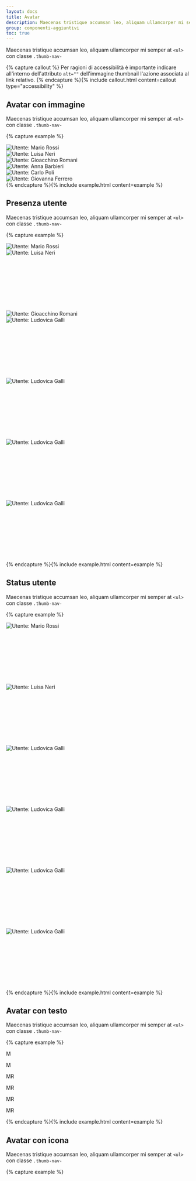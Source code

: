 ```yaml
---
layout: docs
title: Avatar
description: Maecenas tristique accumsan leo, aliquam ullamcorper mi semper at
group: componenti-aggiuntivi
toc: true
---
```


<style>
  /* Style override for Documentation purposes */

</style>

Maecenas tristique accumsan leo, aliquam ullamcorper mi semper at `<ul>` con classe `.thumb-nav-`

{% capture callout %}
Per ragioni di accessibilità è importante indicare all'interno dell'attributo `alt=""` dell'immagine thumbnail l'azione associata al link relativo.
{% endcapture %}{% include callout.html content=callout type="accessibility" %}

## Avatar con immagine

Maecenas tristique accumsan leo, aliquam ullamcorper mi semper at `<ul>` con classe `.thumb-nav-`

{% capture example %}
<div class="d-flex align-items-center justify-content-around flex-wrap flex-sm-nowrap">
	<div class="avatar size-xs">
		<img src="https://randomuser.me/api/portraits/men/46.jpg" alt="Utente: Mario Rossi">
	</div>
	<div class="avatar size-sm">
		<img src="https://randomuser.me/api/portraits/women/44.jpg" alt="Utente: Luisa Neri">
	</div>
	<div class="avatar">
		<img src="https://randomuser.me/api/portraits/men/43.jpg" alt="Utente: Gioacchino Romani">
	</div>
	<div class="avatar size-lg">
		<img src="https://randomuser.me/api/portraits/women/41.jpg" alt="Utente: Anna Barbieri">
	</div>
	<div class="avatar size-xl">
		<img src="https://randomuser.me/api/portraits/men/33.jpg" alt="Utente: Carlo Poli">
	</div>
	<div class="avatar size-xxl">
		<img src="https://randomuser.me/api/portraits/women/24.jpg" alt="Utente: Giovanna Ferrero">
	</div>
</div>
{% endcapture %}{% include example.html content=example %}

## Presenza utente

Maecenas tristique accumsan leo, aliquam ullamcorper mi semper at `<ul>` con classe `.thumb-nav-`

{% capture example %}
<div class="d-flex align-items-center justify-content-around flex-wrap flex-sm-nowrap mb-5">
	<div class="avatar-wrapper">
		<div class="avatar size-xl">
			<img src="https://randomuser.me/api/portraits/men/43.jpg" alt="Utente: Mario Rossi">
			<div class="avatar-presence active"></div>
		</div>
	</div>
	<div class="avatar-wrapper">
		<div class="avatar size-xl">
			<img src="https://randomuser.me/api/portraits/women/41.jpg" alt="Utente: Luisa Neri">
			<div class="avatar-presence busy">
				<svg class="icon"><use xlink:href="/dist/svg/sprite.svg#it-minus"></use></svg>
			</div>
		</div>
	</div>
	<div class="avatar-wrapper">
		<div class="avatar size-xl">
			<img src="https://randomuser.me/api/portraits/men/33.jpg" alt="Utente: Gioacchino Romani">
			<div class="avatar-presence hidden"></div>
		</div>
	</div>
</div>
<div class="d-flex align-items-center justify-content-around flex-wrap flex-sm-nowrap">
	<div class="avatar-wrapper">
		<div class="avatar size-md">
			<img src="https://randomuser.me/api/portraits/women/32.jpg" alt="Utente: Ludovica Galli">
			<div class="avatar-presence busy">
				<svg class="icon"><use xlink:href="/dist/svg/sprite.svg#it-minus"></use></svg>
			</div>
		</div>
	</div>
	<div class="avatar-wrapper">
		<div class="avatar size-lg">
			<img src="https://randomuser.me/api/portraits/women/32.jpg" alt="Utente: Ludovica Galli">
			<div class="avatar-presence busy">
				<svg class="icon"><use xlink:href="/dist/svg/sprite.svg#it-minus"></use></svg>
			</div>
		</div>
	</div>
	<div class="avatar-wrapper">
		<div class="avatar size-xl">
			<img src="https://randomuser.me/api/portraits/women/32.jpg" alt="Utente: Ludovica Galli">
			<div class="avatar-presence busy">
				<svg class="icon"><use xlink:href="/dist/svg/sprite.svg#it-minus"></use></svg>
			</div>
		</div>
	</div>
	<div class="avatar-wrapper">
		<div class="avatar size-xxl">
			<img src="https://randomuser.me/api/portraits/women/32.jpg" alt="Utente: Ludovica Galli">
			<div class="avatar-presence busy">
				<svg class="icon"><use xlink:href="/dist/svg/sprite.svg#it-minus"></use></svg>
			</div>
		</div>
	</div>
</div>
{% endcapture %}{% include example.html content=example %}

## Status utente

Maecenas tristique accumsan leo, aliquam ullamcorper mi semper at `<ul>` con classe `.thumb-nav-`

{% capture example %}
<div class="d-flex align-items-center justify-content-around flex-wrap flex-sm-nowrap mb-5">
	<div class="avatar-wrapper">
		<div class="avatar size-xl">
			<img src="https://randomuser.me/api/portraits/men/43.jpg" alt="Utente: Mario Rossi">
			<div class="avatar-status approved">
				<svg class="icon"><use xlink:href="/dist/svg/sprite.svg#it-check"></use></svg>
			</div>
		</div>
	</div>
	<div class="avatar-wrapper">
		<div class="avatar size-xl">
			<img src="https://randomuser.me/api/portraits/women/41.jpg" alt="Utente: Luisa Neri">
			<div class="avatar-status declined">
				<svg class="icon"><use xlink:href="/dist/svg/sprite.svg#it-close"></use></svg>
			</div>
		</div>
	</div>
</div>
<div class="d-flex align-items-center justify-content-around flex-wrap flex-sm-nowrap">
	<div class="avatar-wrapper">
		<div class="avatar size-md">
			<img src="https://randomuser.me/api/portraits/women/32.jpg" alt="Utente: Ludovica Galli">
			<div class="avatar-status approved">
				<svg class="icon"><use xlink:href="/dist/svg/sprite.svg#it-check"></use></svg>
			</div>
		</div>
	</div>
	<div class="avatar-wrapper">
		<div class="avatar size-lg">
			<img src="https://randomuser.me/api/portraits/women/32.jpg" alt="Utente: Ludovica Galli">
			<div class="avatar-status declined">
				<svg class="icon"><use xlink:href="/dist/svg/sprite.svg#it-close"></use></svg>
			</div>
		</div>
	</div>
	<div class="avatar-wrapper">
		<div class="avatar size-xl">
			<img src="https://randomuser.me/api/portraits/women/32.jpg" alt="Utente: Ludovica Galli">
			<div class="avatar-status approved">
				<svg class="icon"><use xlink:href="/dist/svg/sprite.svg#it-check"></use></svg>
			</div>
		</div>
	</div>
	<div class="avatar-wrapper">
		<div class="avatar size-xxl">
			<img src="https://randomuser.me/api/portraits/women/32.jpg" alt="Utente: Ludovica Galli">
			<div class="avatar-status declined">
				<svg class="icon"><use xlink:href="/dist/svg/sprite.svg#it-close"></use></svg>
			</div>
		</div>
	</div>
</div>
{% endcapture %}{% include example.html content=example %}


## Avatar con testo

Maecenas tristique accumsan leo, aliquam ullamcorper mi semper at `<ul>` con classe `.thumb-nav-`

{% capture example %}
<div class="d-flex align-items-center justify-content-around flex-wrap flex-sm-nowrap">
	<div class="avatar size-xs">
		<p>M</p>
	</div>
	<div class="avatar avatar-primary size-sm">
		<p>M</p>
	</div>
	<div class="avatar avatar-secondary">
		<p>MR</p>
	</div>
	<div class="avatar avatar-green size-lg">
		<p>MR</p>
	</div>
	<div class="avatar avatar-orange size-xl">
		<p>MR</p>
	</div>
	<div class="avatar avatar-red size-xxl">
		<p>MR</p>
	</div>
</div>
{% endcapture %}{% include example.html content=example %}

## Avatar con icona

Maecenas tristique accumsan leo, aliquam ullamcorper mi semper at `<ul>` con classe `.thumb-nav-`

{% capture example %}
<div class="d-flex align-items-center justify-content-around flex-wrap flex-sm-nowrap">
	<div class="avatar size-xs">
		<svg class="icon icon-secondary"><use xlink:href="/dist/svg/sprite.svg#it-search"></use></svg>
	</div>
	<div class="avatar size-sm">
		<svg class="icon icon-secondary"><use xlink:href="/dist/svg/sprite.svg#it-search"></use></svg>
	</div>
	<div class="avatar">
		<svg class="icon icon-secondary"><use xlink:href="/dist/svg/sprite.svg#it-search"></use></svg>
	</div>
	<div class="avatar size-lg">
		<svg class="icon icon-secondary"><use xlink:href="/dist/svg/sprite.svg#it-search"></use></svg>
	</div>
	<div class="avatar size-xl">
		<svg class="icon icon-secondary"><use xlink:href="/dist/svg/sprite.svg#it-search"></use></svg>
	</div>
	<div class="avatar size-xxl">
		<svg class="icon icon-secondary"><use xlink:href="/dist/svg/sprite.svg#it-search"></use></svg>
	</div>
</div>
{% endcapture %}{% include example.html content=example %}

## Gruppi di Avatar

Maecenas tristique accumsan leo, aliquam ullamcorper mi semper at `<ul>` con classe `.thumb-nav-`

### Inline

Maecenas tristique accumsan leo, aliquam ullamcorper mi semper at `<ul>` con classe `.thumb-nav-`

#### Inline Small

{% capture example %}
<div class="link-list-wrapper">
	<ul class="link-list avatar-group">
		<li>
			<a class="list-item" href="#">
				<div class="avatar size-sm"><img src="https://randomuser.me/api/portraits/men/43.jpg" alt="Utente: Mario Rossi"></div>
				<span>Mario Rossi</span>
			</a>
		</li>
		<li>
			<a class="list-item" href="#">
				<div class="avatar avatar-orange size-sm complementary-3-bg"><p>A</p></div>
				<span>Arianna Gallo</span>
			</a>
		</li>
		<li>
			<a class="list-item" href="#">
				<div class="avatar avatar-red size-sm complementary-3-bg"><p>S</p></div>
				<span>Sara Ghione</span>
			</a>
		</li>
		<li>
			<a class="list-item" href="#">
				<div class="avatar size-sm"><svg class="icon icon-secondary"><use xlink:href="/dist/svg/sprite.svg#it-user"></use></svg></div>
				<span>Antonio Esposito</span>
			</a>
		</li>
	</ul>
</div>
{% endcapture %}{% include example.html content=example %}

#### Inline Medium

{% capture example %}
<div class="link-list-wrapper">
	<ul class="link-list avatar-group">
		<li>
			<a class="list-item" href="#">
				<div class="avatar size-md"><img src="https://randomuser.me/api/portraits/men/46.jpg" alt="Utente: Mario Rossi"></div>
				<span>Mario Rossi</span>
			</a>
		</li>
		<li>
			<a class="list-item size-md" href="#">
				<div class="avatar avatar-green complementary-3-bg"><p>AG</p></div>
				<span>Arianna Gallo</span>
			</a>
		</li>
		<li>
			<a class="list-item size-md" href="#">
				<div class="avatar avatar-primary complementary-3-bg"><p>SG</p></div>
				<span>Sara Ghione</span>
			</a>
		</li>
		<li>
			<a class="list-item size-md" href="#">
				<div class="avatar"><svg class="icon icon-secondary"><use xlink:href="/dist/svg/sprite.svg#it-user"></use></svg></div>
				<span>Antonio Esposito</span>
			</a>
		</li>
	</ul>
</div>
{% endcapture %}{% include example.html content=example %}

### Stacked

Maecenas tristique accumsan leo, aliquam ullamcorper mi semper at `<ul>` con classe `.thumb-nav-`

#### Stacked Small

{% capture example %}
<ul class="avatar-group-stacked">
	<li>
		<div class="avatar size-sm">
			<img src="https://randomuser.me/api/portraits/women/12.jpg" alt="Utente: Mario Rossi">
		</div>
	</li>
	<li>
		<div class="avatar size-sm">
			<img src="https://randomuser.me/api/portraits/men/13.jpg" alt="Utente: Mario Rossi">
		</div>
	</li>
	<li>
		<div class="avatar avatar-orange size-sm">
			<p>A</p>
		</div>
	</li>
	<li>
		<div class="avatar avatar-red size-sm">
			<p>S</p>
		</div>
	</li>
	<li>
		<div class="avatar size-sm">
			<svg class="icon icon-secondary"><use xlink:href="/dist/svg/sprite.svg#it-search"></use></svg>
		</div>
	</li>
	<li>
		<div class="avatar avatar-dropdown size-sm">
			<div class="dropdown">
				<a class="btn btn-dropdown dropdown-toggle" href="#" role="button" id="dropdownMenuLink" data-toggle="dropdown" aria-haspopup="true" aria-expanded="false">
					<span class="sr-only">Visualizza altri 4 utenti</span>
					+4
				</a>
				<div class="dropdown-menu" aria-labelledby="dropdownMenuLink">
					<div class="link-list-wrapper">
						<ul class="link-list">
							<li>
								<a class="list-item" href="#">
									<div class="avatar size-sm"><img src="https://randomuser.me/api/portraits/men/46.jpg" alt="Utente: Mario Rossi"></div>
									<span>Mario Rossi</span>
								</a>
							</li>
							<li>
								<a class="list-item" href="#">
									<div class="avatar avatar-green size-sm complementary-3-bg"><p>A</p></div>
									<span>Arianna Gallo</span>
								</a>
							</li>
							<li>
								<a class="list-item" href="#">
									<div class="avatar avatar-primary size-sm complementary-3-bg"><p>S</p></div>
									<span>Sara Ghione</span>
								</a>
							</li>
							<li>
								<a class="list-item" href="#">
									<div class="avatar size-sm"><svg class="icon icon-secondary"><use xlink:href="/dist/svg/sprite.svg#it-user"></use></svg></div>
									<span>Antonio Esposito</span>
								</a>
							</li>
						</ul>
					</div>
				</div>
			</div>
		</div>
	</li>
</ul>
{% endcapture %}{% include example.html content=example %}

#### Stacked Medium

{% capture example %}
<ul class="avatar-group-stacked">
	<li>
		<div class="avatar size-md">
			<img src="https://randomuser.me/api/portraits/women/12.jpg" alt="Utente: Mario Rossi">
		</div>
	</li>
	<li>
		<div class="avatar size-md">
			<img src="https://randomuser.me/api/portraits/men/13.jpg" alt="Utente: Mario Rossi">
		</div>
	</li>
	<li>
		<div class="avatar avatar-orange size-md">
			<p>AM</p>
		</div>
	</li>
	<li>
		<div class="avatar avatar-red size-md">
			<p>SP</p>
		</div>
	</li>
	<li>
		<div class="avatar size-md">
			<svg class="icon icon-secondary"><use xlink:href="/dist/svg/sprite.svg#it-search"></use></svg>
		</div>
	</li>
	<li>
		<div class="avatar avatar-dropdown size-md">
			<div class="dropdown">
				<a class="btn btn-dropdown dropdown-toggle" href="#" role="button" id="dropdownMenuLink" data-toggle="dropdown" aria-haspopup="true" aria-expanded="false">
					<span class="sr-only">Visualizza altri 4 utenti</span>
					+4
				</a>
				<div class="dropdown-menu" aria-labelledby="dropdownMenuLink">
					<div class="link-list-wrapper">
						<ul class="link-list">
							<li>
								<a class="list-item" href="#">
									<div class="avatar size-md"><img src="https://randomuser.me/api/portraits/men/46.jpg" alt="Utente: Mario Rossi"></div>
									<span>Mario Rossi</span>
								</a>
							</li>
							<li>
								<a class="list-item" href="#">
									<div class="avatar avatar-green size-md"><p>AG</p></div>
									<span>Arianna Gallo</span>
								</a>
							</li>
							<li>
								<a class="list-item" href="#">
									<div class="avatar avatar-primary size-md"><p>SG</p></div>
									<span>Sara Ghione</span>
								</a>
							</li>
							<li>
								<a class="list-item" href="#">
									<div class="avatar size-md"><svg class="icon icon-secondary"><use xlink:href="/dist/svg/sprite.svg#it-user"></use></svg></div>
									<span>Antonio Esposito</span>
								</a>
							</li>
						</ul>
					</div>
				</div>
			</div>
		</div>
	</li>
</ul>
{% endcapture %}{% include example.html content=example %}